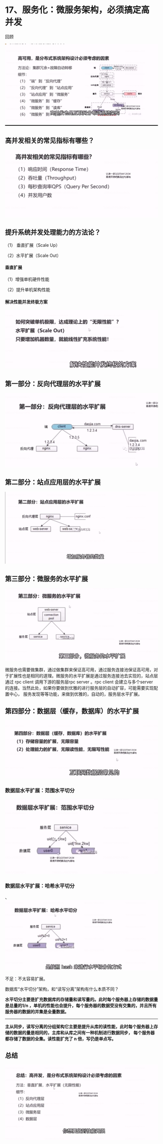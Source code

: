 # 17、服务化：微服务架构，必须搞定高并发

回顾

![1656239083130](17、服务化：微服务架构，必须搞定高并发.assets/1656239083130.png)







## 高并发相关的常见指标有哪些？

![1656239710235](17、服务化：微服务架构，必须搞定高并发.assets/1656239710235.png)

## 提升系统并发处理能力的方法论？

（1） 垂直扩展（Scale Up）

（2）水平扩展（Scale Out）



#### 垂直扩展

 （1）增强单机硬件性能

（2）提升单机架构性能



#### 解决性能并发终极方案

![1656240272097](17、服务化：微服务架构，必须搞定高并发.assets/1656240272097.png)



## 第一部分：反向代理层的水平扩展

![1656240883165](17、服务化：微服务架构，必须搞定高并发.assets/1656240883165.png)







## 第二部分：站点应用层的水平扩展

![1656240995447](17、服务化：微服务架构，必须搞定高并发.assets/1656240995447.png)





## 第三部分：微服务的水平扩展

![1656241036401](17、服务化：微服务架构，必须搞定高并发.assets/1656241036401.png)



微服务也需要做集群，通过做集群来保证高可用，通过服务连接池保证高可用，对于扩展性也是相同的道理。微服务的水平扩展是通过服务连接池去实现的，站点层通过 rpc client 调用下游的服务层rpc server 。rpc client 会建立与多个server 的连接。当然此处，如果你要做到优雅的进行服务层的自动扩容，可能需要实现配置中心， 服务发现等等功能，来做到优雅的，自动的，服务层水平扩展。



## 第四部分：数据层（缓存，数据库）的水平扩展

![1656240793078](17、服务化：微服务架构，必须搞定高并发.assets/1656240793078.png)



###  数据层水平扩展：范围水平切分

![1656242572757](17、服务化：微服务架构，必须搞定高并发.assets/1656242572757.png)



### 数据层水平扩展：哈希水平切分

、![1656242618282](17、服务化：微服务架构，必须搞定高并发.assets/1656242618282.png)





不足：不太容易扩展。



数据库“水平切分”架构，和“读写分离”架构有什么本质不同？

**水平切分主要是扩充数据库的存储量和读写量的。此时每个服务器上存储的数据量是总量的1/n ，单机的性能也会提升，每个服务器的数据受没有交集的，并且所有服务器的数据的并集是全量数据。**

****

**主从同步，读写分离的分组架构它主要是提升从库的读性能，此时每个服务器上存储的数据的量是相同的，主库和从库之间有一种机制进行数据同步， 每个服务器都存储了数据的全集。读性能扩充了 n 倍，写仍是单点写。**



## 总结

![1656243623241](17、服务化：微服务架构，必须搞定高并发.assets/1656243623241.png)

